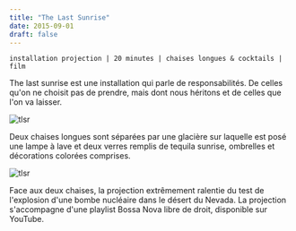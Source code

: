 ```yaml
---
title: "The Last Sunrise"
date: 2015-09-01
draft: false
---
```

`installation projection | 20 minutes | chaises longues & cocktails | film`

The last sunrise est une installation qui parle de responsabilités. De celles qu'on ne choisit pas de prendre, mais dont nous héritons et de celles que l'on va laisser.

![tlsr](./images/tlsr_settings.JPG)

Deux chaises longues sont séparées par une glacière sur laquelle est posé une lampe à lave et deux verres remplis de tequila sunrise, ombrelles et décorations colorées comprises.

![tlsr](./images/tlsr_toast.JPG)

Face aux deux chaises, la projection extrêmement ralentie du test de l'explosion d'une bombe nucléaire dans le désert du Nevada. La projection s'accompagne d'une playlist Bossa Nova libre de droit, disponible sur YouTube.